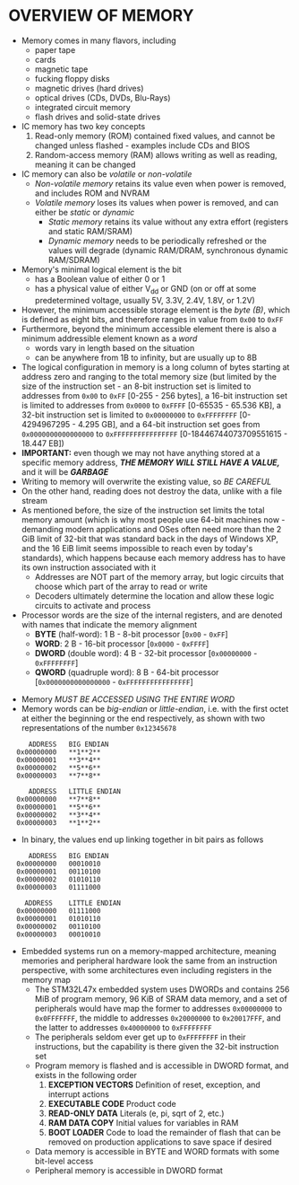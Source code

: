 # OVERVIEW OF MEMORY #
* Memory comes in many flavors, including
  * paper tape
  * cards
  * magnetic tape
  * fucking floppy disks
  * magnetic drives (hard drives)
  * optical drives (CDs, DVDs, Blu-Rays)
  * integrated circuit memory
  * flash drives and solid-state drives
* IC memory has two key concepts
  1. Read-only memory (ROM) contained fixed values, and cannot be changed
    unless flashed - examples include CDs and BIOS
  2. Random-access memory (RAM) allows writing as well as reading, meaning
    it can be changed
* IC memory can also be _volatile_ or _non-volatile_
  * _Non-volatile memory_ retains its value even when power is removed, and
    includes ROM and NVRAM
  * _Volatile memory_ loses its values when power is removed, and can either
    be _static_ or _dynamic_
    * _Static memory_ retains its value without any extra effort (registers
      and static RAM/SRAM)
    * _Dynamic memory_ needs to be periodically refreshed or the values
      will degrade (dynamic RAM/DRAM, synchronous dynamic RAM/SDRAM)
* Memory's minimal logical element is the bit
  * has a Boolean value of either 0 or 1
  * has a physical value of either V<sub>dd</sub> or GND (on or off at some
    predetermined voltage, usually 5V, 3.3V, 2.4V, 1.8V, or 1.2V)
* However, the minimum accessible storage element is the _byte (B)_, which is
  defined as eight bits, and therefore ranges in value from `0x00` to `0xFF`
* Furthermore, beyond the minimum accessible element there is also a minimum
  addressible element known as a _word_
  * words vary in length based on the situation
  * can be anywhere from 1B to infinity, but are usually up to 8B
* The logical configuration in memory is a long column of bytes starting at
  address zero and ranging to the total memory size (but limited by the
  size of the instruction set - an 8-bit instruction set is limited to addresses
  from `0x00` to `0xFF` [0-255 - 256 bytes], a 16-bit instruction set is limited to
  addresses from `0x0000` to `0xFFFF` [0-65535 - 65.536 KB], a 32-bit instruction
  set is limited to `0x00000000` to `0xFFFFFFFF` [0-4294967295 - 4.295 GB], and a
  64-bit instruction set goes from `0x0000000000000000` to `0xFFFFFFFFFFFFFFFF`
  [0-18446744073709551615 - 18.447 EB])
* **IMPORTANT:** even though we may not have anything stored at a specific memory
  address, ***THE MEMORY WILL STILL HAVE A VALUE,*** and it will be ***GARBAGE***
* Writing to memory will overwrite the existing value, so _BE CAREFUL_
* On the other hand, reading does not destroy the data, unlike with a file
  stream
* As mentioned before, the size of the instruction set limits the total memory
  amount (which is why most people use 64-bit machines now - demanding modern
  applications and OSes often need more than the 2 GiB limit of 32-bit that was
  standard back in the days of Windows XP, and the 16 EiB limit seems impossible
  to reach even by today's standards), which happens because each memory address
  has to have its own instruction associated with it
  * Addresses are NOT part of the memory array, but logic circuits that choose
    which part of the array to read or write
  * Decoders ultimately determine the location and allow these logic circuits
    to activate and process
* Processor words are the size of the internal registers, and are denoted with
  names that indicate the memory alignment
  * **BYTE** (half-word):       1 B - 8-bit processor  [`0x00` - `0xFF`]
  * **WORD**:                   2 B - 16-bit processor [`0x0000` - `0xFFFF`]
  * **DWORD** (double word):    4 B - 32-bit processor [`0x00000000` - `0xFFFFFFFF`]
  * **QWORD** (quadruple word): 8 B - 64-bit processor [`0x0000000000000000` - `0xFFFFFFFFFFFFFFFF`]
- Memory _MUST BE ACCESSED USING THE ENTIRE WORD_
- Memory words can be _big-endian_ or _little-endian_, i.e. with the first octet at
  either the beginning or the end respectively, as shown with two representations
  of the number `0x12345678`
```text
     ADDRESS   BIG ENDIAN
  0x00000000   **1**2**
  0x00000001   **3**4**
  0x00000002   **5**6**
  0x00000003   **7**8**
```
```text
     ADDRESS   LITTLE ENDIAN
  0x00000000   **7**8**
  0x00000001   **5**6**
  0x00000002   **3**4**
  0x00000003   **1**2**
```

* In binary, the values end up linking together in bit pairs as follows
```text
     ADDRESS   BIG ENDIAN
  0x00000000   00010010
  0x00000001   00110100
  0x00000002   01010110
  0x00000003   01111000
```
```text
    ADDRESS    LITTLE ENDIAN
  0x00000000   01111000
  0x00000001   01010110
  0x00000002   00110100
  0x00000003   00010010
```

* Embedded systems run on a memory-mapped architecture, meaning memories and
  peripheral hardware look the same from an instruction perspective, with some
  architectures even including registers in the memory map
  * The STM32L47x embedded system uses DWORDs and contains 256 MiB of program
    memory, 96 KiB of SRAM data memory, and a set of peripherals would have
    map the former to addresses `0x00000000` to `0x0FFFFFFF`, the middle to
    addresses `0x20000000` to `0x20017FFF`, and the latter to addresses
    `0x40000000` to `0xFFFFFFFF`
  * The peripherals seldom ever get up to `0xFFFFFFFF` in their instructions,
    but the capability is there given the 32-bit instruction set
  * Program memory is flashed and is accessible in DWORD format, and exists
    in the following order
    1. **EXCEPTION VECTORS** Definition of reset, exception, and interrupt
       actions
    2. **EXECUTABLE CODE** Product code
    3. **READ-ONLY DATA** Literals (e, pi, sqrt of 2, etc.)
    4. **RAM DATA COPY** Initial values for variables in RAM
    5. **BOOT LOADER** Code to load the remainder of flash that can be removed
       on production applications to save space if desired
  * Data memory is accessible in BYTE and WORD formats with some bit-level
    access
  * Peripheral memory is accessible in DWORD format
